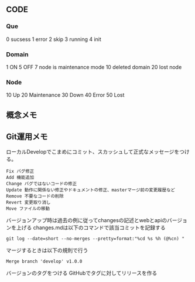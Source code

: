 ## CODE
### Que
0 sucsess
1 error
2 skip
3 running
4 init

### Domain
1 ON
5 OFF
7 node is maintenance mode
10 deleted domain
20 lost node



### Node
10 Up
20 Maintenance
30 Down
40 Error
50 Lost

## 概念メモ



## Git運用メモ
ローカルDevelopでこまめにコミット、スカッシュして正式なメッセージをつける。

```
Fix バグ修正
Add 機能追加
Change バグではないコードの修正
Update 動作に関係ない修正やドキュメントの修正、masterマージ前の変更履歴など
Remove 不要なコードの削除
Revert 変更取り消し
Move ファイルの移動
```

バージョンアップ時は過去の例に従ってchangesの記述とwebとapiのバージョンを上げる
changes.mdは以下のコマンドで該当コミットを記録する

```
git log --date=short --no-merges --pretty=format:"%cd %s %h (@%cn) "
```

マージするときは以下の規則で行う

```
Merge branch 'develop' v1.0.0
```

バージョンのタグをつける
GitHubでタグに対してリリースを作る